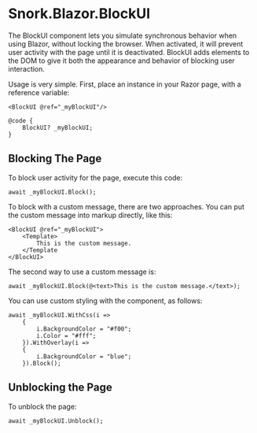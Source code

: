 
# Snork.Blazor.BlockUI

The BlockUI component lets you simulate synchronous behavior when using Blazor, without locking the browser. When activated, it will prevent user activity with the page until it is deactivated.  BlockUI adds elements to the DOM to give it both the appearance and behavior of blocking user interaction.

Usage is very simple.  First, place an instance in your Razor page, with a reference variable:

    <BlockUI @ref="_myBlockUI"/>
    
    @code {
        BlockUI? _myBlockUI;
    }

## Blocking The Page

To block user activity for the page, execute this code:

    await _myBlockUI.Block();

To block with a custom message, there are two approaches.  You can put the custom message into markup directly, like this:

    <BlockUI @ref="_myBlockUI">
        <Template>
            This is the custom message.
        </Template
    </BlockUI>

The second way to use a custom message is:

    await _myBlockUI.Block(@<text>This is the custom message.</text>);

You can use custom styling with the component, as follows:

    await _myBlockUI.WithCss(i =>
        {
            i.BackgroundColor = "#f00";
            i.Color = "#fff";
        }).WithOverlay(i =>
        {
            i.BackgroundColor = "blue";
        }).Block();

## Unblocking the Page

To unblock the page:

    await _myBlockUI.Unblock();